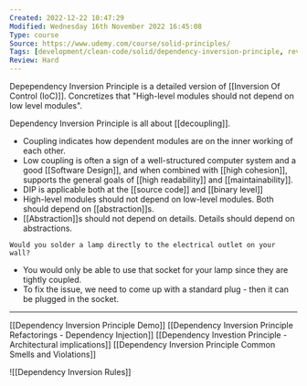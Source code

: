 ```yaml
---
Created: 2022-12-22 10:47:29
Modified: Wednesday 16th November 2022 16:45:08
Type: course
Source: https://www.udemy.com/course/solid-principles/
Tags: [development/clean-code/solid/dependency-inversion-principle, review]
Review: Hard
---
```


Depependency Inversion Principle is a detailed version of [[Inversion Of Control (IoC)]]. Concretizes that "High-level modules should not depend on low level modules".

Dependency Inversion Principle is all about [[decoupling]].
- Coupling indicates how dependent modules are on the inner working of each other.
- Low coupling is often a sign of a well-structured computer system and a good [[Software Design]], and when combined with [[high cohesion]], supports the general goals of [[high readability]] and [[maintainability]].
- DIP is applicable both at the [[source code]] and [[binary level]]
- High-level modules should not depend on low-level modules. Both should depend on [[abstraction]]s.
- [[Abstraction]]s should not depend on details. Details should depend on abstractions.

```
Would you solder a lamp directly to the electrical outlet on your wall?
```

- You would only be able to use that socket for your lamp since they are tightly coupled.
- To fix the issue, we need to come up with a standard plug - then it can be plugged in the socket.


---

[[Dependency Inversion Principle Demo]]
[[Dependency Inversion Principle Refactorings - Dependency Injection]]
[[Dependency Investion Principle - Architectural implications]]
[[Dependency Inversion Principle Common Smells and Violations]]

![[Dependency Inversion Rules]]